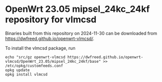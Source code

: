 OpenWrt 23.05 mipsel_24kc_24kf repository for vlmcsd
========

Binaries built from this repository on 2024-11-30 can be downloaded from <https://dwfreed.github.io/openwrt-vlmcsd/>.

To install the vlmcsd package, run

```
echo "src/gz openwrt-vlmcsd https://dwfreed.github.io/openwrt-vlmcsd/OpenWrt_23.05/mipsel_24kc_24kf/base" >> /etc/opkg/customfeeds.conf
opkg update
opkg install vlmcsd
```
